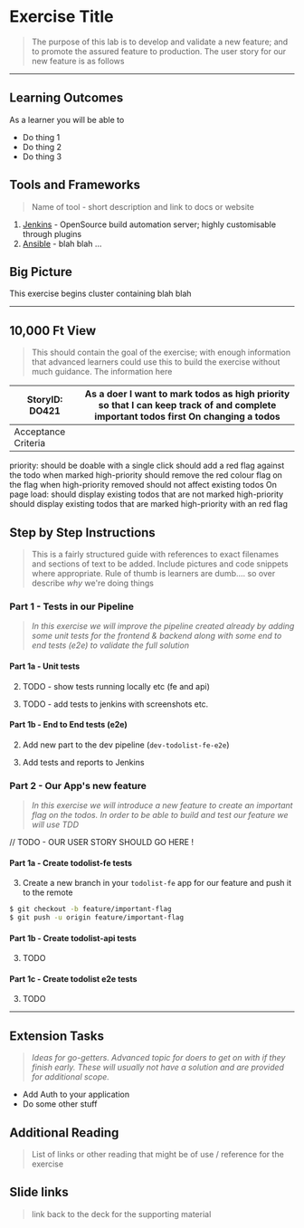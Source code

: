 # Exercise Title

> The purpose of this lab is to develop and validate a new feature; and to promote the assured feature to production. The user story for our new feature is as follows
_____

## Learning Outcomes
As a learner you will be able to
- Do thing 1
- Do thing 2
- Do thing 3

## Tools and Frameworks
> Name of tool - short description and link to docs or website

1. [Jenkins](https://jenkins.io/) - OpenSource build automation server; highly customisable through plugins
1. [Ansible]() - blah blah ...

## Big Picture
This exercise begins cluster containing blah blah

_____

## 10,000 Ft View
> This should contain the goal of the exercise; with enough information that advanced learners could use this to build the exercise without much guidance. The information here

StoryID: DO421 | As a doer I want to mark todos as high priority so that I can keep track of and complete important todos first  On changing a todos
-------------  | -------------
Acceptance Criteria | 
priority: 
    should be doable with a single click
    should add a red flag against the todo when marked high-priority
    should remove the red colour flag on the flag when high-priority removed
    should not affect existing todos
On page load: 
    should display existing todos that are not marked high-priority 
    should display existing todos that are marked high-priority with an red flag

## Step by Step Instructions
> This is a fairly structured guide with references to exact filenames and sections of text to be added. Include pictures and code snippets where appropriate. Rule of thumb is learners are dumb.... so over describe _why_ we're doing things

### Part 1 - Tests in our Pipeline 
> _In this exercise we will improve the pipeline created already by adding some unit tests for the frontend & backend along with some end to end tests (e2e) to validate the full solution_

#### Part 1a - Unit tests

2. TODO - show tests running locally etc (fe and api)

2. TODO - add tests to jenkins with screenshots etc.

#### Part 1b - End to End tests (e2e)

2. Add new part to the dev pipeline (`dev-todolist-fe-e2e`)

2. Add tests and reports to Jenkins

### Part 2 - Our App's new feature
> _In this exercise we will introduce a new feature to create an important flag on the todos. In order to be able to build and test our feature we will use TDD_

// TODO - OUR USER STORY SHOULD GO HERE !

#### Part 1a - Create todolist-fe tests

3. Create a new branch in your `todolist-fe` app for our feature and push it to the remote
```bash
$ git checkout -b feature/important-flag
$ git push -u origin feature/important-flag
```

#### Part 1b - Create todolist-api tests

3. TODO

#### Part 1c - Create todolist e2e tests

3. TODO

_____

## Extension Tasks
> _Ideas for go-getters. Advanced topic for doers to get on with if they finish early. These will usually not have a solution and are provided for additional scope._

 - Add Auth to your application
 - Do some other stuff

## Additional Reading
> List of links or other reading that might be of use / reference for the exercise

## Slide links
> link back to the deck for the supporting material